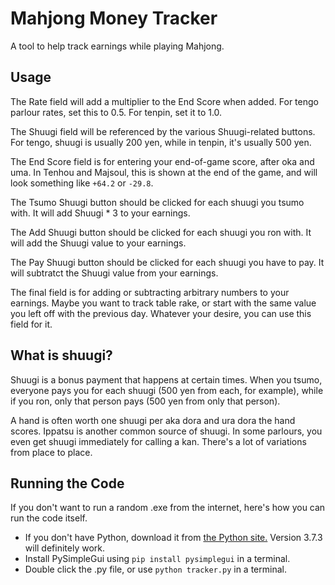 # Mahjong Money Tracker
 A tool to help track earnings while playing Mahjong.

## Usage
The Rate field will add a multiplier to the End Score when added. For tengo parlour rates, set this to 0.5. For tenpin, set it to 1.0.

The Shuugi field will be referenced by the various Shuugi-related buttons. For tengo, shuugi is usually 200 yen, while in tenpin, it's usually 500 yen.

The End Score field is for entering your end-of-game score, after oka and uma. In Tenhou and Majsoul, this is shown at the end of the game, and will look something like `+64.2` or `-29.8`.

The Tsumo Shuugi button should be clicked for each shuugi you tsumo with. It will add Shuugi * 3 to your earnings.

The Add Shuugi button should be clicked for each shuugi you ron with. It will add the Shuugi value to your earnings.

The Pay Shuugi button should be clicked for each shuugi you have to pay. It will subtratct the Shuugi value from your earnings.

The final field is for adding or subtracting arbitrary numbers to your earnings. Maybe you want to track table rake, or start with the same value you left off with the previous day. Whatever your desire, you can use this field for it.

## What is shuugi?
Shuugi is a bonus payment that happens at certain times. When you tsumo, everyone pays you for each shuugi (500 yen from each, for example), while if you ron, only that person pays (500 yen from only that person).

A hand is often worth one shuugi per aka dora and ura dora the hand scores. Ippatsu is another common source of shuugi. In some parlours, you even get shuugi immediately for calling a kan. There's a lot of variations from place to place.

 ## Running the Code
 If you don't want to run a random .exe from the internet, here's how you can run the code itself.
 * If you don't have Python, download it from [the Python site.](https://www.python.org/downloads/) Version 3.7.3 will definitely work.
 * Install PySimpleGui using `pip install pysimplegui` in a terminal.
 * Double click the .py file, or use `python tracker.py` in a terminal.